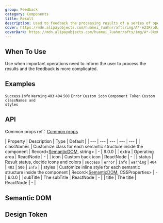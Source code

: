 ```yaml
---
group: Feedback
category: Components
title: Result
description: Used to feedback the processing results of a series of operations.
cover: https://mdn.alipayobjects.com/huamei_7uahnr/afts/img/A*-e2IRroDJyEAAAAAAAAAAAAADrJ8AQ/original
coverDark: https://mdn.alipayobjects.com/huamei_7uahnr/afts/img/A*-0kxQrbHx2kAAAAAAAAAAAAADrJ8AQ/original
---
```


## When To Use

Use when important operations need to inform the user to process the results and the feedback is more complicated.

## Examples

<!-- prettier-ignore -->
<code src="./demo/success.tsx">Success</code>
<code src="./demo/info.tsx">Info</code>
<code src="./demo/warning.tsx">Warning</code>
<code src="./demo/403.tsx">403</code>
<code src="./demo/404.tsx">404</code>
<code src="./demo/500.tsx">500</code>
<code src="./demo/error.tsx">Error</code>
<code src="./demo/customIcon.tsx">Custom icon</code>
<code src="./demo/component-token.tsx" debug>Component Token</code>
<code src="./demo/style-class.tsx">Custom classNames and styles</code>

## API

Common props ref：[Common props](/docs/react/common-props)

| Property | Description | Type | Default |
| --- | --- | --- | --- | --- |
| classNames | Customize class for each semantic structure inside the component | Record<[SemanticDOM](#semantic-dom), string> | - | 6.0.0 |
| extra | Operating area | ReactNode | - |
| icon | Custom back icon | ReactNode | - |
| status | Result status, decide icons and colors | `success` \| `error` \| `info` \| `warning` \| `404` \| `403` \| `500` | `info` |
| styles | Customize inline style for each semantic structure inside the component | Record<[SemanticDOM](#semantic-dom), CSSProperties> | - | 6.0.0 |
| subTitle | The subTitle | ReactNode | - |
| title | The title | ReactNode | - |

## Semantic DOM

<code src="./demo/_semantic.tsx" simplify="true"></code>

## Design Token

<ComponentTokenTable component="Result"></ComponentTokenTable>
